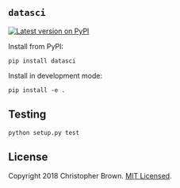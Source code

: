 ## `datasci`

[![Latest version on PyPI](https://badge.fury.io/py/datasci.svg)](https://pypi.org/project/datasci/)

Install from PyPI:

```shell
pip install datasci
```

Install in development mode:

```shell
pip install -e .
```


## Testing

```shell
python setup.py test
```


## License

Copyright 2018 Christopher Brown.
[MIT Licensed](https://chbrown.github.io/licenses/MIT/#2018).
